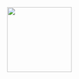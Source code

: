 <a href="https://ci.appveyor.com/project/Slava/player" width="300">
<image src="//ci.appveyor.com/api/project/status/github//Slava/player" width="150">
</a>
